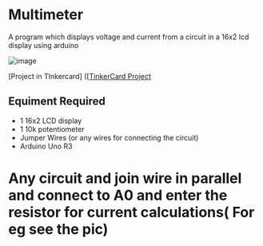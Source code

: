# Multimeter
A program which displays voltage and current from a circuit in a 16x2 lcd display using arduino

![image](https://github.com/user-attachments/assets/e640c5f0-3a69-4941-ae52-ef9b2e3d5fd8)

[Project in TInkercard]
([[TinkerCard Project]([https://www.tinkercad.com/things/fl6ZBQqMgD8-multimeter]())


## Equiment Required

- 1 16x2 LCD display
- 1 10k potentiometer
- Jumper Wires (or any wires for connecting the circuit)
- Arduino Uno R3

  
# Any circuit and join wire in parallel and connect to A0 and enter the resistor for current calculations( For eg see the pic)
